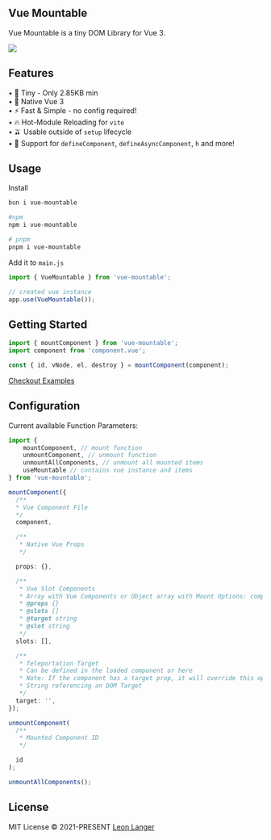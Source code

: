 <h2 align="left">Vue Mountable</h2>

<p align="left">
Vue Mountable is a tiny DOM Library for Vue 3.
</p>

<p align="left">
<a href="https://www.npmjs.com/package/vue-mountable">
<img src="https://img.shields.io/npm/v/vue-mountable?color=222&style=flat-square"></img>
</a>
</p>

## Features

• 🤏 Tiny - Only 2.85KB min
<br />
• 💚 Native Vue 3
<br />
• ⚡ Fast & Simple - no config required!
<br />
• 🔥 Hot-Module Reloading for `vite`
<br />
• 🫒 Usable outside of `setup` lifecycle
<br />
• 🌊 Support for `defineComponent`, `defineAsyncComponent`, `h` and more!

## Usage

Install

```bash
bun i vue-mountable

#npm
npm i vue-mountable

# pnpm
pnpm i vue-mountable
```

Add it to `main.js`

```ts
import { VueMountable } from 'vue-mountable';

// created vue instance
app.use(VueMountable());
```

## Getting Started

```ts
import { mountComponent } from 'vue-mountable';
import component from 'component.vue';

const { id, vNode, el, destroy } = mountComponent(component);
```

<a href="https://github.com/Subwaytime/vue-mountable/tree/main/example">Checkout Examples</a>

## Configuration

Current available Function Parameters:

```ts
import {
	mountComponent, // mount function
	unmountComponent, // unmount function
	unmountAllComponents, // unmount all mounted items
	useMountable // contains vue instance and items
} from 'vue-mountable';

mountComponent({
  /**
  * Vue Component File
  */
  component,

  /**
   * Native Vue Props
   */

  props: {},

  /**
   * Vue Slot Components
   * Array with Vue Components or Object array with Mount Options: component, slots, props, target, slot
   * @props {}
   * @slots []
   * @target string
   * @slot string
   */
  slots: [],

  /**
   * Teleportation Target
   * Can be defined in the loaded component or here
   * Note: If the component has a target prop, it will override this option
   * String referencing an DOM Target
   */
  target: '',
});

unmountComponent(
  /**
   * Mounted Component ID
   */

  id
);

unmountAllComponents();
```

## License

MIT License © 2021-PRESENT [Leon Langer](https://github.com/subwaytime)
